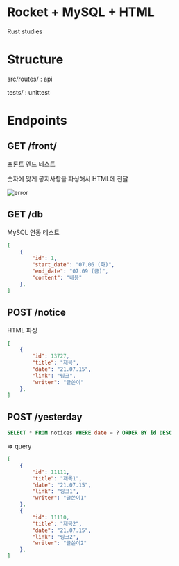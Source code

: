 # Rocket + MySQL + HTML

Rust studies

# Structure

src/routes/ : api

tests/ : unittest

# Endpoints

## GET /front/<nums>
프론트 엔드 테스트

숫자에 맞게 공지사항을 파싱해서 HTML에 전달

![error](https://user-images.githubusercontent.com/2356749/125958043-89964bf4-e2e8-408c-8978-7a4321a781e9.png)

## GET /db
MySQL 연동 테스트
```json
[
    {
        "id": 1,
        "start_date": "07.06 (화)",
        "end_date": "07.09 (금)",
        "content": "내용"
    },
]
```

## POST /notice
HTML 파싱
```json
[
    {
        "id": 13727,
        "title": "제목",
        "date": "21.07.15",
        "link": "링크",
        "writer": "글쓴이"
    },
]
```

## POST /yesterday
```sql
SELECT * FROM notices WHERE date = ? ORDER BY id DESC
```
=> query
```json
[
    {
        "id": 11111,
        "title": "제목1",
        "date": "21.07.15",
        "link": "링크1",
        "writer": "글쓴이1"
    },
    {
        "id": 11110,
        "title": "제목2",
        "date": "21.07.15",
        "link": "링크2",
        "writer": "글쓴이2"
    },
]
```